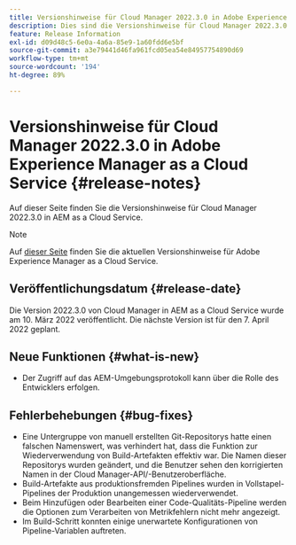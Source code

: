 ```yaml
---
title: Versionshinweise für Cloud Manager 2022.3.0 in Adobe Experience Manager as a Cloud Service
description: Dies sind die Versionshinweise für Cloud Manager 2022.3.0 in AEM as a Cloud Service.
feature: Release Information
exl-id: d09d48c5-6e0a-4a6a-85e9-1a60fdd6e5bf
source-git-commit: a3e79441d46fa961fcd05ea54e84957754890d69
workflow-type: tm+mt
source-wordcount: '194'
ht-degree: 89%

---
```


# Versionshinweise für Cloud Manager 2022.3.0 in Adobe Experience Manager as a Cloud Service {#release-notes}

Auf dieser Seite finden Sie die Versionshinweise für Cloud Manager 2022.3.0 in AEM as a Cloud Service.

>[!NOTE]
>
>Auf [dieser Seite](/help/release-notes/release-notes-cloud/release-notes-current.md) finden Sie die aktuellen Versionshinweise für Adobe Experience Manager as a Cloud Service.

## Veröffentlichungsdatum {#release-date}

Die Version 2022.3.0 von Cloud Manager in AEM as a Cloud Service wurde am 10. März 2022 veröffentlicht. Die nächste Version ist für den 7. April 2022 geplant.

## Neue Funktionen {#what-is-new}

* Der Zugriff auf das AEM-Umgebungsprotokoll kann über die Rolle des Entwicklers erfolgen.

## Fehlerbehebungen {#bug-fixes}

* Eine Untergruppe von manuell erstellten Git-Repositorys hatte einen falschen Namenswert, was verhindert hat, dass die Funktion zur Wiederverwendung von Build-Artefakten effektiv war. Die Namen dieser Repositorys wurden geändert, und die Benutzer sehen den korrigierten Namen in der Cloud Manager-API/-Benutzeroberfläche.
* Build-Artefakte aus produktionsfremden Pipelines wurden in Vollstapel-Pipelines der Produktion unangemessen wiederverwendet.
* Beim Hinzufügen oder Bearbeiten einer Code-Qualitäts-Pipeline werden die Optionen zum Verarbeiten von Metrikfehlern nicht mehr angezeigt.
* Im Build-Schritt konnten einige unerwartete Konfigurationen von Pipeline-Variablen auftreten.
